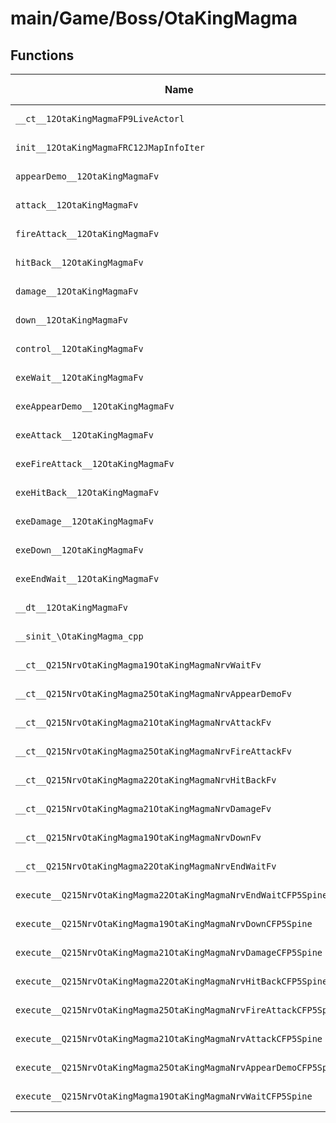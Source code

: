 # main/Game/Boss/OtaKingMagma

## Functions

| Name | Address | Match % |
|------|---------|---------|
| `__ct__12OtaKingMagmaFP9LiveActorl` | `0x8006DD98` | :x: (0.0%) |
| `init__12OtaKingMagmaFRC12JMapInfoIter` | `0x8006DE14` | :x: (0.0%) |
| `appearDemo__12OtaKingMagmaFv` | `0x8006DF70` | :x: (0.0%) |
| `attack__12OtaKingMagmaFv` | `0x8006DF78` | :x: (0.0%) |
| `fireAttack__12OtaKingMagmaFv` | `0x8006DF80` | :x: (0.0%) |
| `hitBack__12OtaKingMagmaFv` | `0x8006DF88` | :x: (0.0%) |
| `damage__12OtaKingMagmaFv` | `0x8006DF90` | :x: (0.0%) |
| `down__12OtaKingMagmaFv` | `0x8006DF98` | :x: (0.0%) |
| `control__12OtaKingMagmaFv` | `0x8006DFA0` | :x: (0.0%) |
| `exeWait__12OtaKingMagmaFv` | `0x8006DFFC` | :x: (0.0%) |
| `exeAppearDemo__12OtaKingMagmaFv` | `0x8006E094` | :x: (0.0%) |
| `exeAttack__12OtaKingMagmaFv` | `0x8006E134` | :x: (0.0%) |
| `exeFireAttack__12OtaKingMagmaFv` | `0x8006E1D4` | :x: (0.0%) |
| `exeHitBack__12OtaKingMagmaFv` | `0x8006E274` | :x: (0.0%) |
| `exeDamage__12OtaKingMagmaFv` | `0x8006E320` | :x: (0.0%) |
| `exeDown__12OtaKingMagmaFv` | `0x8006E3C0` | :x: (0.0%) |
| `exeEndWait__12OtaKingMagmaFv` | `0x8006E460` | :x: (0.0%) |
| `__dt__12OtaKingMagmaFv` | `0x8006E4E0` | :x: (0.0%) |
| `__sinit_\OtaKingMagma_cpp` | `0x8006E538` | :x: (0.0%) |
| `__ct__Q215NrvOtaKingMagma19OtaKingMagmaNrvWaitFv` | `0x8006E594` | :x: (0.0%) |
| `__ct__Q215NrvOtaKingMagma25OtaKingMagmaNrvAppearDemoFv` | `0x8006E5A4` | :x: (0.0%) |
| `__ct__Q215NrvOtaKingMagma21OtaKingMagmaNrvAttackFv` | `0x8006E5B4` | :x: (0.0%) |
| `__ct__Q215NrvOtaKingMagma25OtaKingMagmaNrvFireAttackFv` | `0x8006E5C4` | :x: (0.0%) |
| `__ct__Q215NrvOtaKingMagma22OtaKingMagmaNrvHitBackFv` | `0x8006E5D4` | :x: (0.0%) |
| `__ct__Q215NrvOtaKingMagma21OtaKingMagmaNrvDamageFv` | `0x8006E5E4` | :x: (0.0%) |
| `__ct__Q215NrvOtaKingMagma19OtaKingMagmaNrvDownFv` | `0x8006E5F4` | :x: (0.0%) |
| `__ct__Q215NrvOtaKingMagma22OtaKingMagmaNrvEndWaitFv` | `0x8006E604` | :x: (0.0%) |
| `execute__Q215NrvOtaKingMagma22OtaKingMagmaNrvEndWaitCFP5Spine` | `0x8006E614` | :x: (0.0%) |
| `execute__Q215NrvOtaKingMagma19OtaKingMagmaNrvDownCFP5Spine` | `0x8006E61C` | :x: (0.0%) |
| `execute__Q215NrvOtaKingMagma21OtaKingMagmaNrvDamageCFP5Spine` | `0x8006E624` | :x: (0.0%) |
| `execute__Q215NrvOtaKingMagma22OtaKingMagmaNrvHitBackCFP5Spine` | `0x8006E62C` | :x: (0.0%) |
| `execute__Q215NrvOtaKingMagma25OtaKingMagmaNrvFireAttackCFP5Spine` | `0x8006E634` | :x: (0.0%) |
| `execute__Q215NrvOtaKingMagma21OtaKingMagmaNrvAttackCFP5Spine` | `0x8006E63C` | :x: (0.0%) |
| `execute__Q215NrvOtaKingMagma25OtaKingMagmaNrvAppearDemoCFP5Spine` | `0x8006E644` | :x: (0.0%) |
| `execute__Q215NrvOtaKingMagma19OtaKingMagmaNrvWaitCFP5Spine` | `0x8006E64C` | :x: (0.0%) |